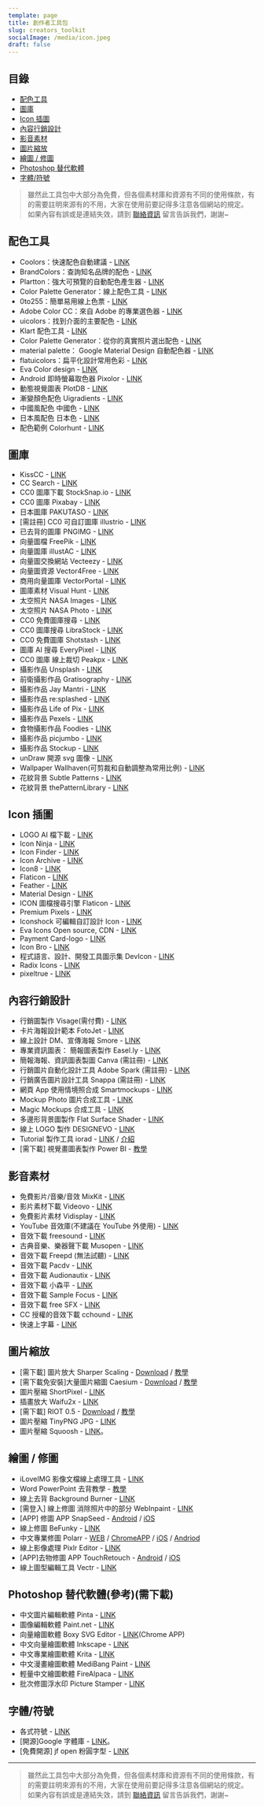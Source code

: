 ```yaml
---
template: page
title: 創作者工具包
slug: creators_toolkit
socialImage: /media/icon.jpeg
draft: false
---
```


## 目錄

- [配色工具](#配色工具)
- [圖庫](#圖庫)
- [Icon 插圖](#icon插圖)
- [內容行銷設計](#內容行銷設計)
- [影音素材](#影音素材)
- [圖片縮放](#圖片縮放)
- [繪圖 / 修圖](#繪圖--修圖)
- [Photoshop 替代軟體](#photoshop替代軟體參考需下載)
- [字體/符號](#字體符號)

> 雖然此工具包中大部分為免費，但各個素材庫和資源有不同的使用條款，有的需要註明來源有的不用，大家在使用前要記得多注意各個網站的規定。\
> 如果內容有誤或是連結失效，請到 [聯絡資訊](/pages/contacts) 留言告訴我們，謝謝~

## 配色工具

- Coolors：快速配色自動建議 - [LINK](https://coolors.co/)
- BrandColors：查詢知名品牌的配色 - [LINK](https://brandcolors.net/)
- Plartton：強大可預覽的自動配色產生器 - [LINK](https://paletton.com/)
- Color Palette Generator：線上配色工具 - [LINK](https://palettegenerator.colorion.co/)
- 0to255：簡單易用線上色票 - [LINK](https://www.0to255.com/)
- Adobe Color CC：來自 Adobe 的專業選色器 - [LINK](https://color.adobe.com/zh/create/color-wheel/)
- uicolors：找到介面的主要配色 - [LINK](https://getuicolors.com/)
- Klart 配色工具 - [LINK](https://klart.co/colors/)
- Color Palette Generator：從你的真實照片選出配色 - [LINK](https://www.degraeve.com/color-palette/index.php)
- material palette： Google Material Design 自動配色器 - [LINK](https://www.materialpalette.com/)
- flatuicolors：扁平化設計常用色彩 - [LINK](https://flatuicolors.com/)
- Eva Color design - [LINK](https://colors.eva.design/)
- Android 即時螢幕取色器 Pixolor - [LINK](https://www.playpcesor.com/2015/10/android-pixolor.html)
- 動態視覺圖表 PlotDB - [LINK](https://plotdb.com/)
- 漸變顏色配色 Uigradients - [LINK](https://uigradients.com/#ServQuick)
- 中國風配色 中國色 - [LINK](https://zhongguose.com/)
- 日本風配色 日本色 - [LINK](https://nipponcolors.com/)
- 配色範例 Colorhunt - [LINK](https://www.colorhunt.co/)

## 圖庫

- KissCC - [LINK](https://www.kisscc0.com/)
- CC Search - [LINK](https://search.creativecommons.org/)
- CC0 圖庫下載 StockSnap.io - [LINK](https://stocksnap.io/)
- CC0 圖庫 Pixabay - [LINK](https://pixabay.com/)
- 日本圖庫 PAKUTASO - [LINK](https://www.pakutaso.com/)
- \[需註冊] CC0 可自訂圖庫 illustrio - [LINK](https://illustrio.com/)
- 已去背的圖庫 PNGIMG - [LINK](https://pngimg.com/)
- 向量圖檔 FreePik - [LINK](https://www.freepik.com/)
- 向量圖庫 illustAC - [LINK](https://en.ac-illust.com/)
- 向量圖交換網站 Vecteezy - [LINK](https://www.vecteezy.com/)
- 向量圖資源 Vector4Free - [LINK](https://vector4free.com/)
- 商用向量圖庫 VectorPortal - [LINK](https://www.vectorportal.com/)
- 圖庫素材 Visual Hunt - [LINK](https://visualhunt.com/)
- 太空照片 NASA Images - [LINK](https://nasaimages.lunaimaging.com/)
- 太空照片 NASA Photo - [LINK](https://images.nasa.gov/#/)
- CC0 免費圖庫搜尋 - [LINK](https://cc0.wfublog.com/)
- CC0 圖庫搜尋 LibraStock - [LINK](https://librestock.com/)
- CC0 免費圖庫 Shotstash - [LINK](https://shotstash.com/)
- 圖庫 AI 搜尋 EveryPixel - [LINK](https://everypixel.com/)
- CC0 圖庫 線上裁切 Peakpx - [LINK](https://www.peakpx.com/)
- 攝影作品 Unsplash - [LINK](https://unsplash.com/)
- 前衛攝影作品 Gratisography - [LINK](https://www.gratisography.com/)
- 攝影作品 Jay Mantri - [LINK](https://jaymantri.com/)
- 攝影作品 re:splashed - [LINK](https://www.resplashed.com/)
- 攝影作品 Life of Pix - [LINK](https://www.lifeofpix.com/)
- 攝影作品 Pexels - [LINK](https://www.pexels.com/)
- 食物攝影作品 Foodies - [LINK](https://foodiesfeed.com/)
- 攝影作品 picjumbo - [LINK](https://picjumbo.com/)
- 攝影作品 Stockup - [LINK](https://www.sitebuilderreport.com/stock-up)
- unDraw 開源 svg 圖像 - [LINK](https://undraw.co/illustrations)
- Wallpaper Wallhaven(可剪裁和自動調整為常用比例) - [LINK](https://alpha.wallhaven.cc/)
- 花紋背景 Subtle Patterns - [LINK](https://subtlepatterns.com/)
- 花紋背景 thePatternLibrary - [LINK](https://thepatternlibrary.com/)

## Icon 插圖

- LOGO AI 檔下載 - [LINK](https://www.logodust.com/)
- Icon Ninja - [LINK](https://www.iconninja.com/)
- Icon Finder - [LINK](https://www.iconfinder.com/)
- Icon Archive - [LINK](https://www.iconarchive.com/)
- Icon8 - [LINK](https://icons8.com/)
- Flaticon - [LINK](https://flaticons.net/)
- Feather - [LINK](https://feathericons.com/)
- Material Design - [LINK](https://design.google.com/icons/)
- ICON 圖檔搜尋引擎 Flaticon - [LINK](https://www.flaticon.com/)
- Premium Pixels - [LINK](https://www.premiumpixels.com/page/1/?s=icon)
- Iconshock 可編輯自訂設計 Icon - [LINK](https://www.iconshock.com/)
- Eva Icons Open source, CDN - [LINK](https://akveo.github.io/eva-icons/#/)
- Payment Card-logo - [LINK](https://card-logo.com/)
- Icon Bro - [LINK](https://www.iconbros.com/)
- 程式語言、設計、開發工具圖示集 DevIcon - [LINK](https://konpa.github.io/devicon/)
- Radix Icons - [LINK](https://icons.modulz.app/)
- pixeltrue - [LINK](https://www.pixeltrue.com/illustrations)

## 內容行銷設計

- 行銷圖製作 Visage(需付費) - [LINK](https://visage.co/)
- 卡片海報設計範本 FotoJet - [LINK](https://www.fotojet.com/)
- 線上設計 DM、宣傳海報 Smore - [LINK](https://www.smore.com/)
- 專業資訊圖表： 簡報圖表製作 Easel.ly - [LINK](https://easel.ly/)
- 簡報海報、資訊圖表製圖 Canva (需註冊) - [LINK](https://www.canva.com/)
- 行銷圖片自動化設計工具 Adobe Spark (需註冊) - [LINK](https://spark.adobe.com/)
- 行銷廣告圖片設計工具 Snappa (需註冊) - [LINK](https://snappa.io/)
- 網頁 App 使用情境照合成 Smartmockups - [LINK](https://smartmockups.com/)
- Mockup Photo 圖片合成工具 - [LINK](https://mockup.photos/)
- Magic Mockups 合成工具 - [LINK](https://magicmockups.com/)
- 多邊形背景圖製作 Flat Surface Shader - [LINK](https://matthew.wagerfield.com/flat-surface-shader/)
- 線上 LOGO 製作 DESIGNEVO - [LINK](https://www.designevo.com/tw/)
- Tutorial 製作工具 iorad - [LINK](https://www.iorad.com/) / [介紹](https://www.playpcesor.com/2017/12/iorad.html)
- \[需下載] 視覺畫圖表製作 Power BI - [教學](https://buzzorange.com/techorange/2017/06/15/excel-power-bi/)

## 影音素材

- 免費影片/音樂/音效 MixKit - [LINK](https://mixkit.co/)
- 影片素材下載 Videovo - [LINK](https://www.videvo.net/)
- 免費影片素材 Vidisplay - [LINK](https://www.vidsplay.com/)
- YouTube 音效庫(不建議在 YouTube 外使用) - [LINK](https://www.youtube.com/audiolibrary)
- 音效下載 freesound - [LINK](https://www.freesound.org/browse/tags/music/)
- 古典音樂、樂器聲下載 Musopen - [LINK](https://musopen.org/)
- 音效下載 Freepd (無法試聽) - [LINK](https://freepd.com/)
- 音效下載 Pacdv - [LINK](https://www.pacdv.com/sounds/index.html)
- 音效下載 Audionautix - [LINK](https://audionautix.com/)
- 音效下載 小森平 - [LINK](https://taira-komori.jpn.org/freesoundtw.html)
- 音效下載 Sample Focus - [LINK](https://samplefocus.com/)
- 音效下載 free SFX - [LINK](https://freesfx.co.uk/)
- CC 授權的音效下載 cchound - [LINK](https://cchound.com/)
- 快速上字幕 - [LINK](https://www.soft4fun.net/software/multimedia/arctime-make-subtile.htm)

## 圖片縮放

- \[需下載] 圖片放大 Sharper Scaling - [Download](http://a-sharper-scaling.com/) / [教學](https://www.playpcesor.com/2016/10/sharper-scaling-photoshop.html)
- \[需下載免安裝]大量圖片縮圖 Caesium - [Download](https://www.fosshub.com/Caesium-Image-Compressor.html) / [教學](https://www.playpcesor.com/2016/02/Caesium-Image-Compressor.html)
- 圖片壓縮 ShortPixel - [LINK](https://shortpixel.com/online-image-compression)
- 插畫放大 Waifu2x - [LINK](http://waifu2x.udp.jp/)
- \[需下載] RIOT 0.5 - [Download](https://luci.criosweb.ro/riot/download/) / [教學](https://www.playpcesor.com/2013/09/riot-05.html)
- 圖片壓縮 TinyPNG JPG - [LINK](https://tinypng.com/)
- 圖片壓縮 Squoosh - [LINK](https://squoosh.app/)。

## 繪圖 / 修圖

- iLoveIMG 影像文檔線上處理工具 - [LINK](https://www.iloveimg.com/zh_tw)
- Word PowerPoint 去背教學 - [教學](https://www.playpcesor.com/2016/06/word-powerpoint-remove-background.html)
- 線上去背 Background Burner - [LINK](https://burner.bonanza.com/)
- \[需登入] 線上修圖 消除照片中的部分 WebInpaint - [LINK](https://www.webinpaint.com/)
- \[APP] 修圖 APP SnapSeed - [Android](https://play.google.com/store/apps/details?id=com.niksoftware.snapseed&hl=zh_TW) / [iOS](https://itunes.apple.com/us/app/snapseed/id439438619?mt=8)
- 線上修圖 BeFunky - [LINK](https://www.befunky.com/)
- 中文專業修圖 Polarr - [WEB](https://v3.polarr.co/) / [ChromeAPP](https://chrome.google.com/webstore/detail/polarr-photo-editor-3/djonnbgfieijldcieafgjcnhmpcfpmgg) / [iOS](https://apps.apple.com/tw/app/polarr-photo-editor/id988173374) / [Andriod](https://play.google.com/store/apps/details?id=photo.editor.polarr)
- 線上影像處理 Pixlr Editor - [LINK](https://pixlr.com/editor/)
- \[APP]去物修圖 APP TouchRetouch - [Android](https://play.google.com/store/apps/details?id=com.advasoft.touchretouch&hl=zh_TW) / [iOS](https://itunes.apple.com/tw/app/touchretouch/id373311252?mt=8)
- 線上圖型編輯工具 Vectr - [LINK](https://vectr.com/)

## Photoshop 替代軟體(參考)(需下載)

- 中文圖片編輯軟體 Pinta - [LINK](https://pinta-project.com/pintaproject/pinta/)
- 圖像編輯軟體 Paint.net - [LINK](https://www.getpaint.net/)
- 向量繪圖軟體 Boxy SVG Editor - [LINK](https://chrome.google.com/webstore/detail/boxy-svg/gaoogdonmngmdlbinmiclicjpbjhgomg)(Chrome APP)
- 中文向量繪圖軟體 Inkscape - [LINK](https://inkscape.org/en/)
- 中文專業繪圖軟體 Krita - [LINK](https://krita.org/en/download/krita-desktop/)
- 中文漫畫繪圖軟體 MediBang Paint - [LINK](https://medibangpaint.com/zh_TW/)
- 輕量中文繪圖軟體 FireAlpaca - [LINK](https://firealpaca.com/tw)
- 批次修圖浮水印 Picture Stamper - [LINK](https://amin-ahmadi.com/picture-stamper/)

## 字體/符號

- 各式符號 - [LINK](https://copychar.cc/)
- \[開源]Google 字體庫 - [LINK](https://fonts.google.com/)。
- \[免費開源] jf open 粉圓字型 - [LINK](https://justfont.com/huninn/)

---

> 雖然此工具包中大部分為免費，但各個素材庫和資源有不同的使用條款，有的需要註明來源有的不用，大家在使用前要記得多注意各個網站的規定。\
> 如果內容有誤或是連結失效，請到 [聯絡資訊](/pages/contacts) 留言告訴我們，謝謝~
